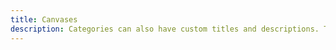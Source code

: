 ```yaml
---
title: Canvases
description: Categories can also have custom titles and descriptions. The description of the Animals category lives in `content/categories/animals/_index.md`.
---
```

